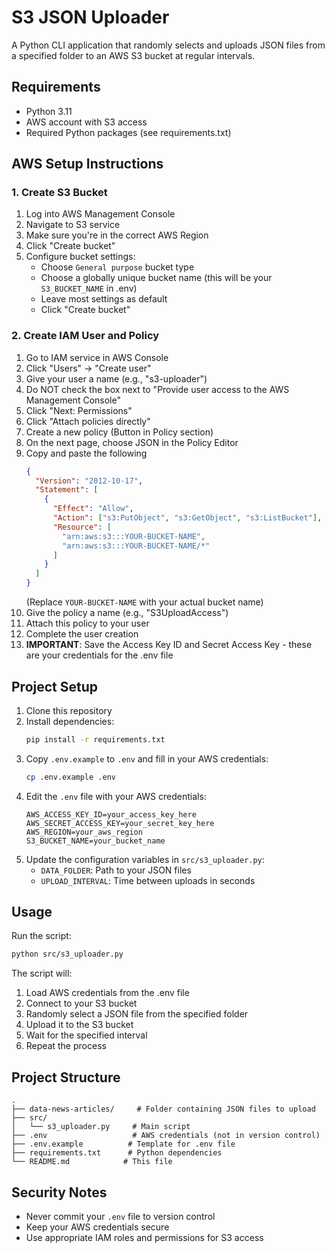 # S3 JSON Uploader

A Python CLI application that randomly selects and uploads JSON files from a specified folder to an AWS S3 bucket at regular intervals.

## Requirements

- Python 3.11
- AWS account with S3 access
- Required Python packages (see requirements.txt)

## AWS Setup Instructions

### 1. Create S3 Bucket

1. Log into AWS Management Console
2. Navigate to S3 service
3. Make sure you're in the correct AWS Region
4. Click "Create bucket"
5. Configure bucket settings:
   - Choose `General purpose` bucket type
   - Choose a globally unique bucket name (this will be your `S3_BUCKET_NAME` in .env)
   - Leave most settings as default
   - Click "Create bucket"

### 2. Create IAM User and Policy

1. Go to IAM service in AWS Console
2. Click "Users" → "Create user"
3. Give your user a name (e.g., "s3-uploader")
4. Do NOT check the box next to "Provide user access to the AWS Management Console"
5. Click "Next: Permissions"
6. Click "Attach policies directly"
7. Create a new policy (Button in Policy section)
8. On the next page, choose JSON in the Policy Editor
9. Copy and paste the following
   ```json
   {
     "Version": "2012-10-17",
     "Statement": [
       {
         "Effect": "Allow",
         "Action": ["s3:PutObject", "s3:GetObject", "s3:ListBucket"],
         "Resource": [
           "arn:aws:s3:::YOUR-BUCKET-NAME",
           "arn:aws:s3:::YOUR-BUCKET-NAME/*"
         ]
       }
     ]
   }
   ```
   (Replace `YOUR-BUCKET-NAME` with your actual bucket name)
10. Give the policy a name (e.g., "S3UploadAccess")
11. Attach this policy to your user
12. Complete the user creation
13. **IMPORTANT**: Save the Access Key ID and Secret Access Key - these are your credentials for the .env file

## Project Setup

1. Clone this repository
2. Install dependencies:
   ```bash
   pip install -r requirements.txt
   ```
3. Copy `.env.example` to `.env` and fill in your AWS credentials:
   ```bash
   cp .env.example .env
   ```
4. Edit the `.env` file with your AWS credentials:
   ```
   AWS_ACCESS_KEY_ID=your_access_key_here
   AWS_SECRET_ACCESS_KEY=your_secret_key_here
   AWS_REGION=your_aws_region
   S3_BUCKET_NAME=your_bucket_name
   ```
5. Update the configuration variables in `src/s3_uploader.py`:
   - `DATA_FOLDER`: Path to your JSON files
   - `UPLOAD_INTERVAL`: Time between uploads in seconds

## Usage

Run the script:

```bash
python src/s3_uploader.py
```

The script will:

1. Load AWS credentials from the .env file
2. Connect to your S3 bucket
3. Randomly select a JSON file from the specified folder
4. Upload it to the S3 bucket
5. Wait for the specified interval
6. Repeat the process

## Project Structure

```
.
├── data-news-articles/     # Folder containing JSON files to upload
├── src/
│   └── s3_uploader.py     # Main script
├── .env                   # AWS credentials (not in version control)
├── .env.example          # Template for .env file
├── requirements.txt      # Python dependencies
└── README.md            # This file
```

## Security Notes

- Never commit your `.env` file to version control
- Keep your AWS credentials secure
- Use appropriate IAM roles and permissions for S3 access
